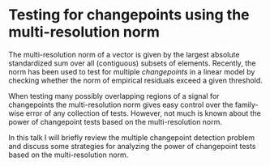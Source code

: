 # Testing for changepoints using the multi-resolution norm

The multi-resolution norm of a vector is given by the largest absolute standardized sum over all (contiguous) subsets of elements. Recently, the norm has been used to test for multiple *changepoints* in a linear model by checking whether the norm of empirical residuals exceed a given threshold.  

When testing many possibly overlapping regions of a signal for changepoints the multi-resolution norm gives easy control over the family-wise error of any collection of tests. However, not much is known about the power of changepoint tests based on the multi-resolution norm.

In this talk I will briefly review the multiple changepoint detection problem and discuss some strategies for analyzing the power of changepoint tests based on the multi-resolution norm.
